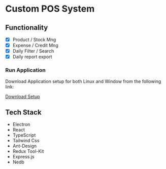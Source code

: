# Custom POS System

## Functionality

- [x] Product / Stock Mng
- [x] Expense / Credit Mng
- [x] Daily Filter / Search
- [x] Daily report export

### Run Application

Download Application setup for both Linux and Window from the following link:

[Download Setup](https://drive.google.com/drive/folders/1KkRz5xShmZ8mLV_76bnk4ezmhIUPNfYM?usp=sharing)

## Tech Stack

- Electron
- React
- TypeScript
- Tailwind Css
- Ant-Design
- Redux Tool-Kit
- Express.js
- Nedb
